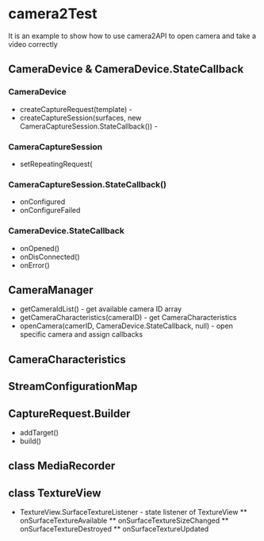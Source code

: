 # camera2Test
It is an example to show how to use camera2API to open camera and take a video correctly

## CameraDevice & CameraDevice.StateCallback
 ### CameraDevice
 * createCaptureRequest(template) - 
 * createCaptureSession(surfaces, new CameraCaptureSession.StateCallback()) - 
 ### CameraCaptureSession
 * setRepeatingRequest(
 ### CameraCaptureSession.StateCallback()
 * onConfigured
 * onConfigureFailed
 ### CameraDevice.StateCallback
 * onOpened()
 * onDisConnected()
 * onError()
## CameraManager
 * getCameraIdList() - get available camera ID array
 * getCameraCharacteristics(cameraID) - get CameraCharacteristics
 * openCamera(camerID, CameraDevice.StateCallback, null) - open specific camera and assign callbacks
## CameraCharacteristics
## StreamConfigurationMap
## CaptureRequest.Builder
 * addTarget()
 * build()

## class MediaRecorder

## class TextureView
  * TextureView.SurfaceTextureListener - state listener of TextureView
  ** onSurfaceTextureAvailable
  ** onSurfaceTextureSizeChanged
  ** onSurfaceTextureDestroyed
  ** onSurfaceTextureUpdated
